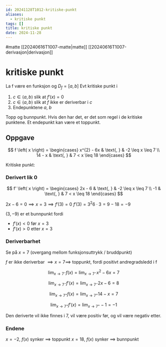 ```yaml
---
id: 20241128T1012-kritiske-punkt
aliases:
  - kritiske punkt
tags: []
title: kritiske punkt
date: 2024-11-28
---
```


#matte [[20240616T1007-matte|matte]] [[20240616T1007-derivasjon|derivasjon]]

# kritiske punkt

La f være en funksjon og $D_f = \left[ a, b \right]$
Evt kritiske punkt i

1. $c \in \left\langle a, b \right\rangle$ slik at $f' \left( x \right) = 0$
2. $c \in \left\langle a, b \right\rangle$ slik at $f$ ikke er deriverbar i $c$
3. Endepunktene $a$, $b$

Topp og bunnpunkt. Hvis den har det, er det som regel i de kritiske punktene.
Et endepunkt kan være et toppunkt.

## Oppgave

$$
f \left( x \right) = \begin{cases}
    x^{2} - 6x & \text{, } & -2 \leq x \leq 7 \\
    14 - x & \text{, } & 7 < x \leq 18
\end{cases}
$$

Kritiske punkt:

### Derivert lik 0

$$
f' \left( x \right) = \begin{cases}
    2x - 6 & \text{, } & -2 \leq x \leq 7 \\
    -1 & \text{, } & 7 < x \leq 18
\end{cases}
$$

$2x - 6 = 0 \implies x = 3 \implies f' \left( 3 \right) = 0$
$f' \left( 3 \right) = 3^{2}  6 \cdot 3 = 9 - 18 = -9$

$\left( 3, -9 \right)$ er et bunnpunkt fordi

- $f' \left( x \right) < 0$ før $x=3$
- $f' \left( x \right) > 0$ etter $x=3$

### Deriverbarhet

Se på $x=7$ (overgang mellom funksjonsuttrykk / bruddpunkt)

$f$ er ikke deriverbar $\implies x=7 \implies$ toppunkt, fordi positivt andregradsledd i f

$$
\lim_{x \to 7^-} f \left( x \right) = \lim_{x \to 7^-} x^{2} - 6x = 7
$$

$$
\lim_{x \to 7^-} f' \left( x \right) = \lim_{x \to 7^-} 2x - 6 = 8
$$

$$
\lim_{x \to 7^+} f \left( x \right) = \lim_{x \to 7^+} 14 - x = 7
$$

$$
\lim_{x \to 7^+} f' \left( x \right) = \lim_{x \to 7^+} -1 = -1
$$

Den deriverte vil ikke finnes i 7, vil være positiv før, og vil være negativ etter.

### Endene

$x=-2$, $f \left( x \right)$ synker $\implies$ toppunkt
$x=18$, $f \left( x \right)$ synker $\implies$ bunnpunkt
